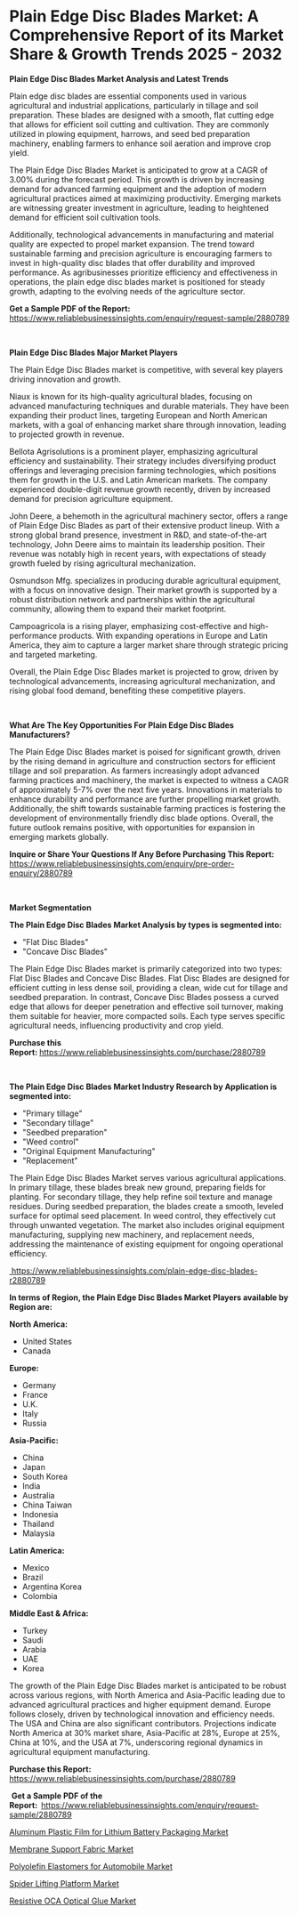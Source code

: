 <p><h1>Plain Edge Disc Blades Market: A Comprehensive Report of its Market Share & Growth Trends 2025 - 2032</h1></p><p><strong>Plain Edge Disc Blades Market Analysis and Latest Trends</strong></p>
<p><p>Plain edge disc blades are essential components used in various agricultural and industrial applications, particularly in tillage and soil preparation. These blades are designed with a smooth, flat cutting edge that allows for efficient soil cutting and cultivation. They are commonly utilized in plowing equipment, harrows, and seed bed preparation machinery, enabling farmers to enhance soil aeration and improve crop yield.</p><p>The Plain Edge Disc Blades Market is anticipated to grow at a CAGR of 3.00% during the forecast period. This growth is driven by increasing demand for advanced farming equipment and the adoption of modern agricultural practices aimed at maximizing productivity. Emerging markets are witnessing greater investment in agriculture, leading to heightened demand for efficient soil cultivation tools.</p><p>Additionally, technological advancements in manufacturing and material quality are expected to propel market expansion. The trend toward sustainable farming and precision agriculture is encouraging farmers to invest in high-quality disc blades that offer durability and improved performance. As agribusinesses prioritize efficiency and effectiveness in operations, the plain edge disc blades market is positioned for steady growth, adapting to the evolving needs of the agriculture sector.</p></p>
<p><strong>Get a Sample PDF of the Report:&nbsp;</strong> <a href="https://www.reliablebusinessinsights.com/enquiry/request-sample/2880789?utm_campaign=1119&utm_medium=2&utm_source=Github&utm_content=ia&utm_term=12032025&utm_id=plain-edge-disc-blades">https://www.reliablebusinessinsights.com/enquiry/request-sample/2880789</a></p>
<p>&nbsp;</p>
<p><strong>Plain Edge Disc Blades Major Market Players</strong></p>
<p><p>The Plain Edge Disc Blades market is competitive, with several key players driving innovation and growth. </p><p>Niaux is known for its high-quality agricultural blades, focusing on advanced manufacturing techniques and durable materials. They have been expanding their product lines, targeting European and North American markets, with a goal of enhancing market share through innovation, leading to projected growth in revenue.</p><p>Bellota Agrisolutions is a prominent player, emphasizing agricultural efficiency and sustainability. Their strategy includes diversifying product offerings and leveraging precision farming technologies, which positions them for growth in the U.S. and Latin American markets. The company experienced double-digit revenue growth recently, driven by increased demand for precision agriculture equipment.</p><p>John Deere, a behemoth in the agricultural machinery sector, offers a range of Plain Edge Disc Blades as part of their extensive product lineup. With a strong global brand presence, investment in R&D, and state-of-the-art technology, John Deere aims to maintain its leadership position. Their revenue was notably high in recent years, with expectations of steady growth fueled by rising agricultural mechanization.</p><p>Osmundson Mfg. specializes in producing durable agricultural equipment, with a focus on innovative design. Their market growth is supported by a robust distribution network and partnerships within the agricultural community, allowing them to expand their market footprint.</p><p>Campoagricola is a rising player, emphasizing cost-effective and high-performance products. With expanding operations in Europe and Latin America, they aim to capture a larger market share through strategic pricing and targeted marketing.</p><p>Overall, the Plain Edge Disc Blades market is projected to grow, driven by technological advancements, increasing agricultural mechanization, and rising global food demand, benefiting these competitive players.</p></p>
<p>&nbsp;</p>
<p><strong>What Are The Key Opportunities For Plain Edge Disc Blades Manufacturers?</strong></p>
<p><p>The Plain Edge Disc Blades market is poised for significant growth, driven by the rising demand in agriculture and construction sectors for efficient tillage and soil preparation. As farmers increasingly adopt advanced farming practices and machinery, the market is expected to witness a CAGR of approximately 5-7% over the next five years. Innovations in materials to enhance durability and performance are further propelling market growth. Additionally, the shift towards sustainable farming practices is fostering the development of environmentally friendly disc blade options. Overall, the future outlook remains positive, with opportunities for expansion in emerging markets globally.</p></p>
<p><strong>Inquire or Share Your Questions If Any Before Purchasing This Report:</strong> <a href="https://www.reliablebusinessinsights.com/enquiry/pre-order-enquiry/2880789?utm_campaign=1119&utm_medium=2&utm_source=Github&utm_content=ia&utm_term=12032025&utm_id=plain-edge-disc-blades">https://www.reliablebusinessinsights.com/enquiry/pre-order-enquiry/2880789</a></p>
<p>&nbsp;</p>
<p><strong>Market Segmentation</strong></p>
<p><strong>The Plain Edge Disc Blades Market Analysis by types is segmented into:</strong></p>
<p><ul><li>"Flat Disc Blades"</li><li>"Concave Disc Blades"</li></ul></p>
<p><p>The Plain Edge Disc Blades market is primarily categorized into two types: Flat Disc Blades and Concave Disc Blades. Flat Disc Blades are designed for efficient cutting in less dense soil, providing a clean, wide cut for tillage and seedbed preparation. In contrast, Concave Disc Blades possess a curved edge that allows for deeper penetration and effective soil turnover, making them suitable for heavier, more compacted soils. Each type serves specific agricultural needs, influencing productivity and crop yield.</p></p>
<p><strong>Purchase this Report:&nbsp;</strong><a href="https://www.reliablebusinessinsights.com/purchase/2880789?utm_campaign=1119&utm_medium=2&utm_source=Github&utm_content=ia&utm_term=12032025&utm_id=plain-edge-disc-blades">https://www.reliablebusinessinsights.com/purchase/2880789</a></p>
<p>&nbsp;</p>
<p><strong>The Plain Edge Disc Blades Market Industry Research by Application is segmented into:</strong></p>
<p><ul><li>"Primary tillage"</li><li>"Secondary tillage"</li><li>"Seedbed preparation"</li><li>"Weed control"</li><li>"Original Equipment Manufacturing"</li><li>"Replacement"</li></ul></p>
<p><p>The Plain Edge Disc Blades Market serves various agricultural applications. In primary tillage, these blades break new ground, preparing fields for planting. For secondary tillage, they help refine soil texture and manage residues. During seedbed preparation, the blades create a smooth, leveled surface for optimal seed placement. In weed control, they effectively cut through unwanted vegetation. The market also includes original equipment manufacturing, supplying new machinery, and replacement needs, addressing the maintenance of existing equipment for ongoing operational efficiency.</p></p>
<p><a href="https://www.reliablebusinessinsights.com/plain-edge-disc-blades-r2880789?utm_campaign=1119&utm_medium=2&utm_source=Github&utm_content=ia&utm_term=12032025&utm_id=plain-edge-disc-blades">&nbsp;https://www.reliablebusinessinsights.com/plain-edge-disc-blades-r2880789</a></p>
<p><strong>In terms of Region, the Plain Edge Disc Blades Market Players available by Region are:</strong></p>
<p>
    <p> <strong> North America: </strong>
        <ul>
            <li>United States</li>
            <li>Canada</li>
        </ul>
        </p> 
    <p> <strong> Europe: </strong>
        <ul>
            <li>Germany</li>
            <li>France</li>
            <li>U.K.</li>
            <li>Italy</li>
            <li>Russia</li>
        </ul>
        </p> 
    <p> <strong> Asia-Pacific: </strong>
        <ul>
            <li>China</li>
            <li>Japan</li>
            <li>South Korea</li>
            <li>India</li>
            <li>Australia</li>
            <li>China Taiwan</li>
            <li>Indonesia</li>
            <li>Thailand</li>
            <li>Malaysia</li>
        </ul>
        </p> 
    <p> <strong> Latin America: </strong>
        <ul>
            <li>Mexico</li>
            <li>Brazil</li>
            <li>Argentina Korea</li>
            <li>Colombia</li>
        </ul>
        </p> 
    <p> <strong> Middle East & Africa: </strong>
        <ul>
            <li>Turkey</li>
            <li>Saudi</li>
            <li>Arabia</li>
            <li>UAE</li>
            <li>Korea</li>
        </ul>
    </p>
    </p>
<p><p>The growth of the Plain Edge Disc Blades market is anticipated to be robust across various regions, with North America and Asia-Pacific leading due to advanced agricultural practices and higher equipment demand. Europe follows closely, driven by technological innovation and efficiency needs. The USA and China are also significant contributors. Projections indicate North America at 30% market share, Asia-Pacific at 28%, Europe at 25%, China at 10%, and the USA at 7%, underscoring regional dynamics in agricultural equipment manufacturing.</p></p>
<p><strong>Purchase this Report: </strong><a href="https://www.reliablebusinessinsights.com/purchase/2880789?utm_campaign=1119&utm_medium=2&utm_source=Github&utm_content=ia&utm_term=12032025&utm_id=plain-edge-disc-blades">https://www.reliablebusinessinsights.com/purchase/2880789</a></p>
<p>&nbsp;<strong>Get a Sample PDF of the Report:&nbsp;&nbsp;</strong><a href="https://www.reliablebusinessinsights.com/enquiry/request-sample/2880789?utm_campaign=1119&utm_medium=2&utm_source=Github&utm_content=ia&utm_term=12032025&utm_id=plain-edge-disc-blades">https://www.reliablebusinessinsights.com/enquiry/request-sample/2880789</a></p>
<p><strong></strong></p>
<p><p><a href="https://github.com/klenaestien23/Market-Research-Report-List-1/blob/main/aluminum-plastic-film-for-lithium-battery-packaging-market.md?utm_campaign=1119&utm_medium=2&utm_source=Github&utm_content=ia&utm_term=12032025&utm_id=plain-edge-disc-blades">Aluminum Plastic Film for Lithium Battery Packaging Market</a></p><p><a href="https://github.com/ishikodehira/Market-Research-Report-List-1/blob/main/membrane-support-fabric-market.md?utm_campaign=1119&utm_medium=2&utm_source=Github&utm_content=ia&utm_term=12032025&utm_id=plain-edge-disc-blades">Membrane Support Fabric Market</a></p><p><a href="https://github.com/tentandyik/Market-Research-Report-List-1/blob/main/polyolefin-elastomers-for-automobile-market.md?utm_campaign=1119&utm_medium=2&utm_source=Github&utm_content=ia&utm_term=12032025&utm_id=plain-edge-disc-blades">Polyolefin Elastomers for Automobile Market</a></p><p><a href="https://github.com/tahjaylestro/Market-Research-Report-List-1/blob/main/spider-lifting-platform-market.md?utm_campaign=1119&utm_medium=2&utm_source=Github&utm_content=ia&utm_term=12032025&utm_id=plain-edge-disc-blades">Spider Lifting Platform Market</a></p><p><a href="https://github.com/mismannely/Market-Research-Report-List-1/blob/main/resistive-oca-optical-glue-market.md?utm_campaign=1119&utm_medium=2&utm_source=Github&utm_content=ia&utm_term=12032025&utm_id=plain-edge-disc-blades">Resistive OCA Optical Glue Market</a></p></p>